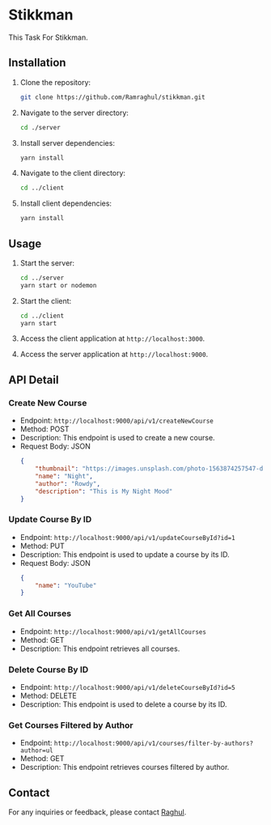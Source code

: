 # Stikkman

This Task For Stikkman.

## Installation

1. Clone the repository:
    ```bash
    git clone https://github.com/Ramraghul/stikkman.git
    ```

2. Navigate to the server directory:
    ```bash
    cd ./server
    ```

3. Install server dependencies:
    ```bash
    yarn install
    ```

4. Navigate to the client directory:
    ```bash
    cd ../client
    ```

5. Install client dependencies:
    ```bash
    yarn install
    ```

## Usage

1. Start the server:
    ```bash
    cd ../server
    yarn start or nodemon
    ```

2. Start the client:
    ```bash
    cd ../client
    yarn start
    ```

3. Access the client application at `http://localhost:3000`.
4. Access the server application at `http://localhost:9000`.

## API Detail

### Create New Course
- Endpoint: `http://localhost:9000/api/v1/createNewCourse`
- Method: POST
- Description: This endpoint is used to create a new course.
- Request Body: JSON
    ```json
    {
        "thumbnail": "https://images.unsplash.com/photo-1563874257547-d19fbb71b46c?q=80&w=1740&auto=format&fit=crop&ixlib=rb-4.0.3&ixid=M3wxMjA3fDB8MHxwaG90by1wYWdlfHx8fGVufDB8fHx8fA%3D%3D",
        "name": "Night",
        "author": "Rowdy",
        "description": "This is My Night Mood"
    }
    ```

### Update Course By ID
- Endpoint: `http://localhost:9000/api/v1/updateCourseById?id=1`
- Method: PUT
- Description: This endpoint is used to update a course by its ID.
- Request Body: JSON
    ```json
    {
        "name": "YouTube"
    }
    ```

### Get All Courses
- Endpoint: `http://localhost:9000/api/v1/getAllCourses`
- Method: GET
- Description: This endpoint retrieves all courses.

### Delete Course By ID
- Endpoint: `http://localhost:9000/api/v1/deleteCourseById?id=5`
- Method: DELETE
- Description: This endpoint is used to delete a course by its ID.

### Get Courses Filtered by Author
- Endpoint: `http://localhost:9000/api/v1/courses/filter-by-authors?author=ul`
- Method: GET
- Description: This endpoint retrieves courses filtered by author.

## Contact

For any inquiries or feedback, please contact [Raghul](mailto:raghulraghul111@gmail.com).
